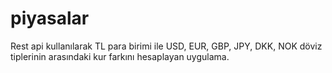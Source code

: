 # piyasalar
Rest api kullanılarak TL para birimi ile USD, EUR, GBP, JPY, DKK, NOK döviz tiplerinin arasındaki kur farkını hesaplayan uygulama.
